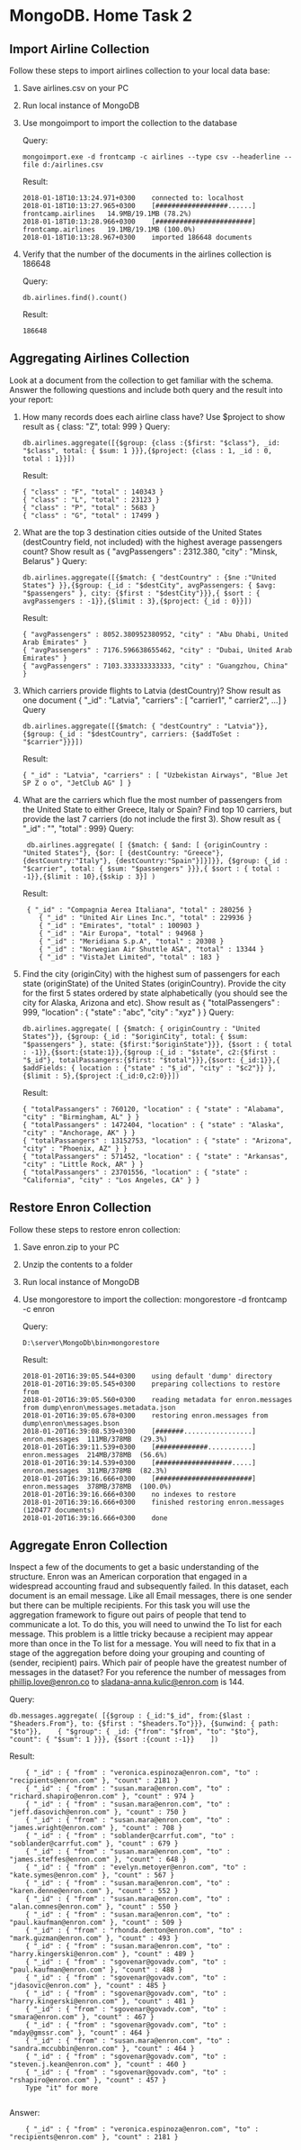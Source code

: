# MongoDB. Home Task 2 #
## Import Airline Collection ##
Follow these steps to import airlines collection to your local data base:
1. Save airlines.csv on your PC
2. Run local instance of MongoDB
3. Use mongoimport to import the collection to the database
    
    Query:
    ```
    mongoimport.exe -d frontcamp -c airlines --type csv --headerline --file d:/airlines.csv
    ```

    Result:
    ```
    2018-01-18T10:13:24.971+0300    connected to: localhost
    2018-01-18T10:13:27.965+0300    [##################......] frontcamp.airlines   14.9MB/19.1MB (78.2%)
    2018-01-18T10:13:28.966+0300    [########################] frontcamp.airlines   19.1MB/19.1MB (100.0%)
    2018-01-18T10:13:28.967+0300    imported 186648 documents
    ```
4. Verify that the number of the documents in the airlines collection is 186648

    Query:
    ```
    db.airlines.find().count()
    
    ```
    
    Result:
    ```
    186648
    ```
## Aggregating Airlines Collection ##
Look at a document from the collection to get familiar with the schema. Answer the following questions and include both query and the result into your report:
1. How many records does each airline class have? Use $project to show result as { class: "Z", total: 999 }
    Query:
    ```
    db.airlines.aggregate([{$group: {class :{$first: "$class"}, _id: "$class", total: { $sum: 1 }}},{$project: {class : 1, _id : 0, total : 1}}])
    ```
    
    Result:
    
    ```
    { "class" : "F", "total" : 140343 }
    { "class" : "L", "total" : 23123 }
    { "class" : "P", "total" : 5683 }
    { "class" : "G", "total" : 17499 }
    ```
2. What are the top 3 destination cities outside of the United States (destCountry field, not included) with the highest average passengers count? Show result as { "avgPassengers" : 2312.380, "city" : "Minsk, Belarus" }
    Query:
    ```
    db.airlines.aggregate([{$match: { "destCountry" : {$ne :"United States"} }},{$group: {_id : "$destCity", avgPassengers: { $avg: "$passengers" }, city: {$first : "$destCity"}}},{ $sort : { avgPassengers : -1}},{$limit : 3},{$project: {_id : 0}}])
    ```
    
    Result:
    ```
    { "avgPassengers" : 8052.380952380952, "city" : "Abu Dhabi, United Arab Emirates" }
    { "avgPassengers" : 7176.596638655462, "city" : "Dubai, United Arab Emirates" }
    { "avgPassengers" : 7103.333333333333, "city" : "Guangzhou, China" }
    ```
    
3. Which carriers provide flights to Latvia (destCountry)? Show result as one document { "_id" : "Latvia", "carriers" : [ "carrier1", " carrier2", …] }
    Query
    ```
    db.airlines.aggregate([{$match: { "destCountry" : "Latvia"}},{$group: {_id : "$destCountry", carriers: {$addToSet : "$carrier"}}}])
    ```
    
    Result:
    ```
    { "_id" : "Latvia", "carriers" : [ "Uzbekistan Airways", "Blue Jet SP Z o o", "JetClub AG" ] }
    ```
4. What are the carriers which flue the most number of passengers from the United State to either Greece, Italy or Spain? Find top 10 carriers, but provide the last 7 carriers (do not include the first 3). Show result as { "_id" : "<carrier>", "total" : 999}
    Query:
    ```
     db.airlines.aggregate( [ {$match: { $and: [ {originCountry : "United States"}, {$or: [ {destCountry: "Greece"}, {destCountry:"Italy"}, {destCountry:"Spain"}]}]}}, {$group: {_id : "$carrier", total: { $sum: "$passengers" }}},{ $sort : { total : -1}},{$limit : 10},{$skip : 3}] )
    ```
    
    Result:
    ```
     { "_id" : "Compagnia Aerea Italiana", "total" : 280256 }
        { "_id" : "United Air Lines Inc.", "total" : 229936 }
        { "_id" : "Emirates", "total" : 100903 }
        { "_id" : "Air Europa", "total" : 94968 }
        { "_id" : "Meridiana S.p.A", "total" : 20308 }
        { "_id" : "Norwegian Air Shuttle ASA", "total" : 13344 }
        { "_id" : "VistaJet Limited", "total" : 183 }
    ```
5. Find the city (originCity) with the highest sum of passengers for each state (originState) of the United States (originCountry). Provide the city for the first 5 states ordered by state alphabetically (you should see the city for Alaska, Arizona and etc). Show result as { "totalPassengers" : 999, "location" : { "state" : "abc", "city" : "xyz" } }
    Query:
    ```
    db.airlines.aggregate( [ {$match: { originCountry : "United States"}}, {$group: {_id : "$originCity", total: { $sum: "$passengers" }, state: {$first:"$originState"}}}, {$sort : { total : -1}},{$sort:{state:1}},{$group :{_id : "$state", c2:{$first : "$_id"}, totalPassangers:{$first: "$total"}}},{$sort: {_id:1}},{ $addFields: { location : {"state" : "$_id", "city" : "$c2"}} },{$limit : 5},{$project :{_id:0,c2:0}}])
    ```
    
    Result:
    ```
    { "totalPassangers" : 760120, "location" : { "state" : "Alabama", "city" : "Birmingham, AL" } }
    { "totalPassangers" : 1472404, "location" : { "state" : "Alaska", "city" : "Anchorage, AK" } }
    { "totalPassangers" : 13152753, "location" : { "state" : "Arizona", "city" : "Phoenix, AZ" } }
    { "totalPassangers" : 571452, "location" : { "state" : "Arkansas", "city" : "Little Rock, AR" } }
    { "totalPassangers" : 23701556, "location" : { "state" : "California", "city" : "Los Angeles, CA" } }
    ```

## Restore Enron Collection ##
Follow these steps to restore enron collection:
1. Save enron.zip to your PC
2. Unzip the contents to a folder
3. Run local instance of MongoDB
4. Use mongorestore to import the collection:
mongorestore -d frontcamp -c enron <path to messages.bson>
    
    Query:
    ```
    D:\server\MongoDb\bin>mongorestore
   
    ```
    
    Result:
    ```
    2018-01-20T16:39:05.544+0300    using default 'dump' directory
    2018-01-20T16:39:05.545+0300    preparing collections to restore from
    2018-01-20T16:39:05.560+0300    reading metadata for enron.messages from dump\enron\messages.metadata.json
    2018-01-20T16:39:05.678+0300    restoring enron.messages from dump\enron\messages.bson
    2018-01-20T16:39:08.539+0300    [#######.................]  enron.messages  111MB/378MB  (29.3%)
    2018-01-20T16:39:11.539+0300    [#############...........]  enron.messages  214MB/378MB  (56.6%)
    2018-01-20T16:39:14.539+0300    [###################.....]  enron.messages  311MB/378MB  (82.3%)
    2018-01-20T16:39:16.666+0300    [########################]  enron.messages  378MB/378MB  (100.0%)
    2018-01-20T16:39:16.666+0300    no indexes to restore
    2018-01-20T16:39:16.666+0300    finished restoring enron.messages (120477 documents)
    2018-01-20T16:39:16.666+0300    done
    ```
## Aggregate Enron Collection ##
Inspect a few of the documents to get a basic understanding of the structure. Enron was an American corporation that engaged in a widespread accounting fraud and subsequently failed.
In this dataset, each document is an email message. Like all Email messages, there is one sender but there can be multiple recipients.
For this task you will use the aggregation framework to figure out pairs of people that tend to communicate a lot. To do this, you will need to unwind the To list for each message.
This problem is a little tricky because a recipient may appear more than once in the To list for a message. You will need to fix that in a stage of the aggregation before doing your grouping and counting of (sender, recipient) pairs.
Which pair of people have the greatest number of messages in the dataset?
For you reference the number of messages from phillip.love@enron.co to sladana-anna.kulic@enron.com is 144.

Query:
```
db.messages.aggregate( [{$group : {_id:"$_id", from:{$last : "$headers.From"}, to: {$first : "$headers.To"}}}, {$unwind: { path: "$to"}},    { "$group": { _id: {"from": "$from", "to": "$to"}, "count": { "$sum": 1 }}}, {$sort :{count :-1}}    ])
```

Result:
```
    { "_id" : { "from" : "veronica.espinoza@enron.com", "to" : "recipients@enron.com" }, "count" : 2181 }
    { "_id" : { "from" : "susan.mara@enron.com", "to" : "richard.shapiro@enron.com" }, "count" : 974 }
    { "_id" : { "from" : "susan.mara@enron.com", "to" : "jeff.dasovich@enron.com" }, "count" : 750 }
    { "_id" : { "from" : "susan.mara@enron.com", "to" : "james.wright@enron.com" }, "count" : 708 }
    { "_id" : { "from" : "soblander@carrfut.com", "to" : "soblander@carrfut.com" }, "count" : 679 }
    { "_id" : { "from" : "susan.mara@enron.com", "to" : "james.steffes@enron.com" }, "count" : 648 }
    { "_id" : { "from" : "evelyn.metoyer@enron.com", "to" : "kate.symes@enron.com" }, "count" : 567 }
    { "_id" : { "from" : "susan.mara@enron.com", "to" : "karen.denne@enron.com" }, "count" : 552 }
    { "_id" : { "from" : "susan.mara@enron.com", "to" : "alan.comnes@enron.com" }, "count" : 550 }
    { "_id" : { "from" : "susan.mara@enron.com", "to" : "paul.kaufman@enron.com" }, "count" : 509 }
    { "_id" : { "from" : "rhonda.denton@enron.com", "to" : "mark.guzman@enron.com" }, "count" : 493 }
    { "_id" : { "from" : "susan.mara@enron.com", "to" : "harry.kingerski@enron.com" }, "count" : 489 }
    { "_id" : { "from" : "sgovenar@govadv.com", "to" : "paul.kaufman@enron.com" }, "count" : 488 }
    { "_id" : { "from" : "sgovenar@govadv.com", "to" : "jdasovic@enron.com" }, "count" : 485 }
    { "_id" : { "from" : "sgovenar@govadv.com", "to" : "harry.kingerski@enron.com" }, "count" : 481 }
    { "_id" : { "from" : "sgovenar@govadv.com", "to" : "smara@enron.com" }, "count" : 467 }
    { "_id" : { "from" : "sgovenar@govadv.com", "to" : "mday@gmssr.com" }, "count" : 464 }
    { "_id" : { "from" : "susan.mara@enron.com", "to" : "sandra.mccubbin@enron.com" }, "count" : 464 }
    { "_id" : { "from" : "sgovenar@govadv.com", "to" : "steven.j.kean@enron.com" }, "count" : 460 }
    { "_id" : { "from" : "sgovenar@govadv.com", "to" : "rshapiro@enron.com" }, "count" : 457 }
    Type "it" for more
    
```

Answer:
```
    { "_id" : { "from" : "veronica.espinoza@enron.com", "to" : "recipients@enron.com" }, "count" : 2181 }
```